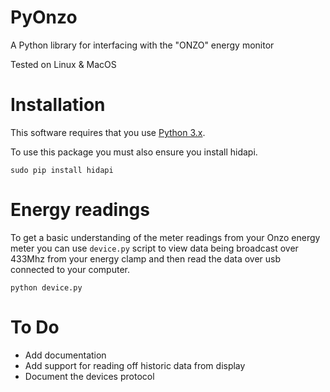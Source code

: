 # PyOnzo
A Python library for interfacing with the "ONZO" energy monitor

Tested on Linux & MacOS

# Installation
This software requires that you use [Python 3.x](https://www.python.org/downloads/).

To use this package you must also ensure you install hidapi.
```
sudo pip install hidapi
```

# Energy readings
To get a basic understanding of the meter readings from your Onzo energy meter you can use ``device.py`` script to view data being broadcast over 433Mhz from your energy clamp and then read the data over usb connected to your computer.

```
python device.py
```

# To Do
- Add documentation
- Add support for reading off historic data from display
- Document the devices protocol

